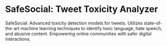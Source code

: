 # SafeSocial: Tweet Toxicity Analyzer
SafeSocial: Advanced toxicity detection models for tweets. Utilizes state-of-the-art machine learning techniques to identify toxic language, hate speech, and abusive content. Empowering online communities with safer digital interactions.

